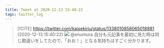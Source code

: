 ```yaml
---
title: Tweet at 2020-12-13 15:40:22
tags: twitter_log
---
```


> [!CITE] https://twitter.com/kaisekiriu/status/1338010858065018881 (2020-12-13 15:40:22)
> ![](https://twitter.com/kaisekiriu/status/1338010858065018881)
> @enumura 自分も元記事を最初に見た時は同じ勘違いをしてたので、「おお！」となる気持ちはすごく分かります。
